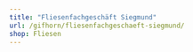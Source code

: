 ```yaml
---
title: "Fliesenfachgeschäft Siegmund"
url: /gifhorn/fliesenfachgeschaeft-siegmund/
shop: Fliesen
---
```

